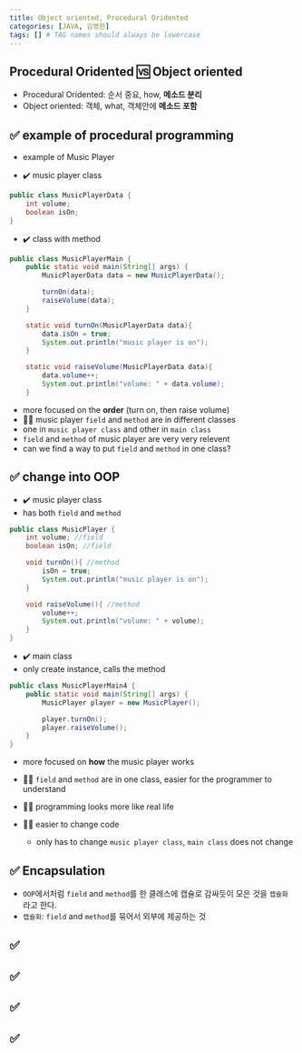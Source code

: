 ```yaml
---
title: Object oriented, Procedural Oridented
categories: [JAVA, 김영한]
tags: [] # TAG names should always be lowercase
---
```


## Procedural Oridented 🆚 Object oriented

- Procedural Oridented: 순서 중요, how, **메소드 분리**
- Object oriented: 객체, what, 객체안에 **메소드 포함**

## ✅ example of procedural programming

- example of Music Player
  <br>

- ✔️ music player class

```java
public class MusicPlayerData {
    int volume;
    boolean isOn;
}
```

- ✔️ class with method

```java
public class MusicPlayerMain {
    public static void main(String[] args) {
        MusicPlayerData data = new MusicPlayerData();

        turnOn(data);
        raiseVolume(data);
    }

    static void turnOn(MusicPlayerData data){
        data.isOn = true;
        System.out.println("music player is on");
    }

    static void raiseVolume(MusicPlayerData data){
        data.volume++;
        System.out.println("volume: " + data.volume);
    }
```

- more focused on the **order** (turn on, then raise volume)
- 👎🏻 music player `field` and `method` are in different classes
- one in `music player class` and other in `main class`
- `field` and `method` of music player are very very relevent
- can we find a way to put `field` and `method` in one class?

## ✅ change into OOP

- ✔️ music player class
- has both `field` and `method`

```java
public class MusicPlayer {
    int volume; //field
    boolean isOn; //field

    void turnOn(){ //method
        isOn = true;
        System.out.println("music player is on");
    }

    void raiseVolume(){ //method
        volume++;
        System.out.println("volume: " + volume);
    }
}
```

- ✔️ main class
- only create instance, calls the method

```java
public class MusicPlayerMain4 {
    public static void main(String[] args) {
        MusicPlayer player = new MusicPlayer();

        player.turnOn();
        player.raiseVolume();
    }
}
```

- more focused on **how** the music player works

- 👍🏻 `field` and `method` are in one class, easier for the programmer to understand
- 👍🏻 programming looks more like real life
- 👍🏻 easier to change code
  - only has to change `music player class`, `main class` does not change

## ✅ Encapsulation

- `OOP`에서처럼 `field` and `method`를 한 클래스에 캡슐로 감싸듯이 모은 것을 `캡슐화`라고 한다.
- `캡슐화`: `field` and `method`를 묶어서 외부에 제공하는 것

## ✅

## ✅

## ✅

## ✅
